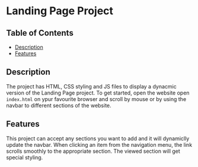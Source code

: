 # Landing Page Project

## Table of Contents

- [Description](#instructions)
- [Features](#instructions)

## Description

The project has HTML, CSS styling and JS files to display a dynacmic version of the Landing Page project.
To get started, open the website open `index.html` on ypur favourite browser and scroll by mouse or by using the navbar to different sections of the website.

## Features

This project can accept any sections you want to add and it will dynamiclly update the navbar.
When clicking an item from the navigation menu, the link scrolls smoothly to the appropriate section.
The viewed section will get special styling.
